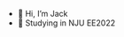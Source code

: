 - 👋 Hi, I’m Jack
- 👀 Studying in NJU EE2022


<!---
Jack414b/Jack414b is a ✨ special ✨ repository because its `README.md` (this file) appears on your GitHub profile.
You can click the Preview link to take a look at your changes.
--->
